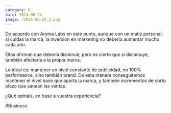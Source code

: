 ```yaml
--- 
category: B 
date: 2024-06-24 
image: /2024-06-24_2.png 
--- 
```


De acuerdo con Aryma Labs en este punto, aunque con un matiz personal: si cuidas la marca, la inversión en marketing no debería aumentar mucho cada año. 

Ellos afirman que debería disminuir, pero es cierto que si disminuye, también afectaría a la propia marca. 

Lo ideal es: mantener un nivel constante de publicidad, no 100% performance, sino también brand. De esta manera conseguiremos mantener el nivel base que aporta la marca, y también incrementos de corto plazo que sanean las ventas.  

¿Qué opináis, en base a vuestra experiencia?

#Business